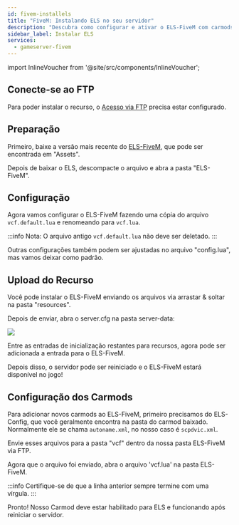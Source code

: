 ```yaml
---
id: fivem-installels
title: "FiveM: Instalando ELS no seu servidor"
description: "Descubra como configurar e ativar o ELS-FiveM com carmods para uma jogabilidade aprimorada no seu servidor → Saiba mais agora"
sidebar_label: Instalar ELS
services:
  - gameserver-fivem
---
```


import InlineVoucher from '@site/src/components/InlineVoucher';

<InlineVoucher />

## Conecte-se ao FTP

Para poder instalar o recurso, o [Acesso via FTP](gameserver-ftpaccess.md) precisa estar configurado.

## Preparação

Primeiro, baixe a versão mais recente do [ELS-FiveM](https://github.com/MrDaGree/ELS-FiveM/releases/latest), que pode ser encontrada em "Assets".

Depois de baixar o ELS, descompacte o arquivo e abra a pasta "ELS-FiveM".

## Configuração

Agora vamos configurar o ELS-FiveM fazendo uma cópia do arquivo `vcf.default.lua` e renomeando para `vcf.lua`.

:::info
Nota: O arquivo antigo `vcf.default.lua` não deve ser deletado.
:::

Outras configurações também podem ser ajustadas no arquivo "config.lua", mas vamos deixar como padrão.

## Upload do Recurso

Você pode instalar o ELS-FiveM enviando os arquivos via arrastar & soltar na pasta "resources".

Depois de enviar, abra o server.cfg na pasta server-data:

![](https://screensaver01.zap-hosting.com/index.php/s/6AfsTS6wyy9REFB/preview)

Entre as entradas de inicialização restantes para recursos, agora pode ser adicionada a entrada para o ELS-FiveM.

Depois disso, o servidor pode ser reiniciado e o ELS-FiveM estará disponível no jogo!

## Configuração dos Carmods

Para adicionar novos carmods ao ELS-FiveM, primeiro precisamos do ELS-Config, que você geralmente encontra na pasta do carmod baixado. Normalmente ele se chama `autoname.xml`, no nosso caso é `scpdvic.xml`.

Envie esses arquivos para a pasta "vcf" dentro da nossa pasta ELS-FiveM via FTP.

Agora que o arquivo foi enviado, abra o arquivo 'vcf.lua' na pasta ELS-FiveM.

:::info
Certifique-se de que a linha anterior sempre termine com uma vírgula.
:::

Pronto! Nosso Carmod deve estar habilitado para ELS e funcionando após reiniciar o servidor.

<InlineVoucher />